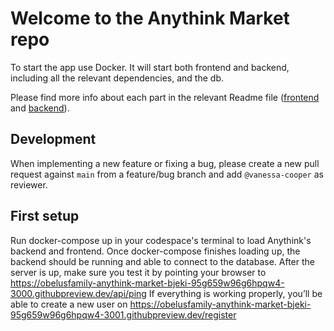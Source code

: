 # Welcome to the Anythink Market repo

To start the app use Docker. It will start both frontend and backend, including all the relevant dependencies, and the db.

Please find more info about each part in the relevant Readme file ([frontend](frontend/readme.md) and [backend](backend/README.md)).

## Development

When implementing a new feature or fixing a bug, please create a new pull request against `main` from a feature/bug branch and add `@vanessa-cooper` as reviewer.

## First setup

Run docker-compose up in your codespace's terminal to load Anythink's backend and frontend.
Once docker-compose finishes loading up, the backend should be running and able to connect to the database.
After the server is up, make sure you test it by pointing your browser to https://obelusfamily-anythink-market-bjeki-95g659w96g6hpqw4-3000.githubpreview.dev/api/ping
If everything is working properly, you’ll be able to create a new user on https://obelusfamily-anythink-market-bjeki-95g659w96g6hpqw4-3001.githubpreview.dev/register
